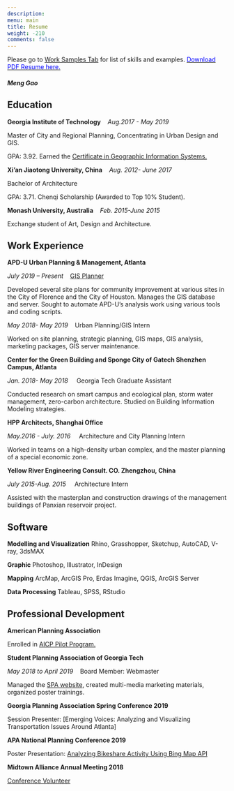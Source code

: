 ```yaml
---
description: 
menu: main
title: Resume
weight: -210
comments: false
---
```

Please go to [Work Samples Tab](/work-samples/) for list of skills and examples.  [<span style="color:blue">Download PDF Resume here.</span>](/images/Meng_Gao_ResumeSep2019_web.pdf)

#### *Meng Gao*
## Education



 **Georgia Institute of Technology** &nbsp;&nbsp;&nbsp;*Aug.2017 - May 2019*
  
Master of City and Regional Planning, Concentrating in Urban Design and GIS.

GPA: 3.92. 
Earned the [Certificate in Geographic Information Systems.](https://planning.gatech.edu/graduate-certificates)




**Xi’an Jiaotong University, China** &nbsp;&nbsp;&nbsp;*Aug. 2012- June 2017*

Bachelor of Architecture
	
GPA: 3.71. Chenqi Scholarship (Awarded to Top 10% Student).



**Monash University, Australia**&nbsp;&nbsp;&nbsp; *Feb. 2015-June 2015*

Exchange student of Art, Design and Architecture.



## Work Experience
**APD-U Urban Planning & Management, Atlanta** 

*July 2019 – Present*&nbsp;&nbsp;&nbsp; [GIS Planner](https://apdurban.com/about/people/meng-gao/) 

Developed several site plans for community improvement at various sites in the City of Florence and the City of Houston. Manages the GIS database and server. Sought to automate APD-U’s analysis work using various tools and coding scripts.

*May 2018- May 2019*&nbsp;&nbsp;&nbsp; Urban Planning/GIS Intern

Worked on site planning, strategic planning, GIS maps, GIS analysis, marketing packages, GIS server maintenance.


**Center for the Green Building and Sponge City of Gatech Shenzhen Campus, Atlanta**

*Jan. 2018- May 2018* &nbsp;&nbsp;&nbsp; Georgia Tech Graduate Assistant

Conducted research on smart campus and ecological plan, storm water management, zero-carbon architecture.
Studied on Building Information Modeling strategies.

**HPP Architects, Shanghai Office**

*May.2016 - July. 2016* &nbsp;&nbsp;&nbsp; Architecture and City Planning Intern

Worked in teams on a high-density urban complex, and the master planning of a special economic zone.

**Yellow River Engineering Consult. CO. Zhengzhou, China**

*July 2015-Aug. 2015* &nbsp;&nbsp;&nbsp; Architecture Intern

Assisted with the masterplan and construction drawings of the management buildings of Panxian reservoir project.



## Software

**Modelling and Visualization** Rhino, Grasshopper, Sketchup, AutoCAD, V-ray, 3dsMAX

**Graphic** Photoshop, Illustrator, InDesign

**Mapping** ArcMap, ArcGIS Pro,   Erdas Imagine, QGIS,  ArcGIS Server

**Data Processing** Tableau, SPSS, RStudio


## Professional Development

**American Planning Association** 

Enrolled in [AICP Pilot Program.](https://www.planning.org/aicp/candidate/)

**Student Planning Association of Georgia Tech** 

*May 2018 to April 2019*&nbsp;&nbsp;&nbsp; Board Member: Webmaster 

Managed the [SPA website](www.georgiatechspa.com), created multi-media marketing materials, organized poster trainings.

**Georgia Planning Association Spring Conference 2019** 

Session Presenter: [Emerging Voices: Analyzing and Visualizing Transportation Issues Around Atlanta]

**APA National Planning Conference 2019**


Poster Presentation: [Analyzing Bikeshare Activity Using Bing Map API](/doc/analyzing-bikeshare-activity-using-r-and-bing-api/)


**Midtown Alliance Annual Meeting 2018**

[Conference Volunteer](https://www.midtownatl.com/do/2018-midtown-alliance-annual-meeting)

